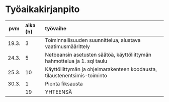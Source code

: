 # Työaikakirjanpito

| pvm | aika (h) | työvaihe |
| :----:|:-----| :-----|
| 19.3. |   3  | Toiminnallisuuden suunnittelua, alustava vaatimusmäärittely |
| 24.3. |   5  | Netbeansin asetusten säätöä, käyttöliittymän hahmottelua ja 1. sql taulu |
| 25.3. |   10  | Käyttöliittymän ja ohjelmarakenteen koodausta, tilaustenentsimis-toiminto |
| 30.3. |   1  | Pientä fiksausta |
|  |  19  | YHTEENSÄ |
